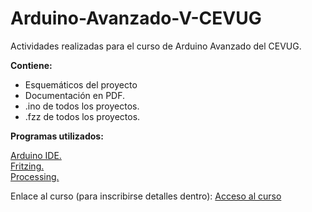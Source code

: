 # Arduino-Avanzado-V-CEVUG
Actividades realizadas para el curso de Arduino Avanzado del CEVUG.

<b>Contiene:</b>

* Esquemáticos del proyecto
* Documentación en PDF.
* .ino de todos los proyectos.
* .fzz de todos los proyectos.

<b>Programas utilizados:</b>

<a href="https://www.arduino.cc/en/Main/Software">Arduino IDE.</a><br>
<a href="http://fritzing.org/home/">Fritzing.</a><br>
<a href="https://processing.org/">Processing.</a><br>

Enlace al curso (para inscribirse detalles dentro): <a href="http://cevug.ugr.es/arduino/">Acceso al curso</a><br>
